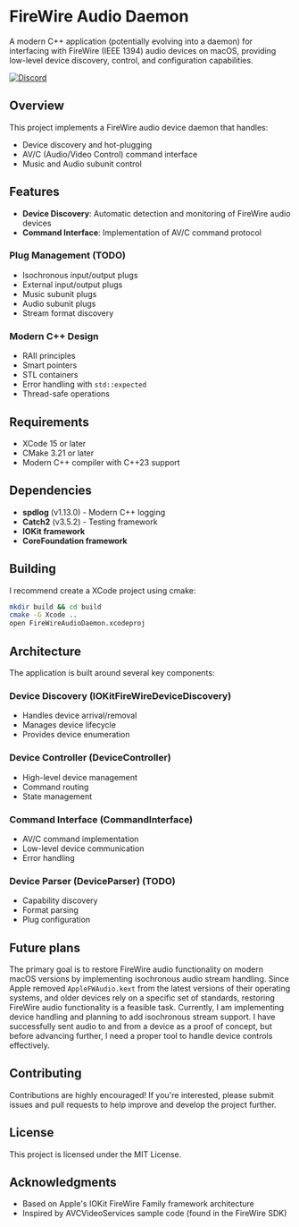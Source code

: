 # FireWire Audio Daemon

A modern C++ application (potentially evolving into a daemon) for interfacing with FireWire (IEEE 1394) audio devices on macOS, providing low-level device discovery, control, and configuration capabilities.

[![Discord](https://img.shields.io/badge/Join%20Discord-5865F2?logo=discord&logoColor=white)](https://discord.gg/c82rmSEEPY)

## Overview

This project implements a FireWire audio device daemon that handles:

- Device discovery and hot-plugging
- AV/C (Audio/Video Control) command interface
- Music and Audio subunit control

## Features

- **Device Discovery**: Automatic detection and monitoring of FireWire audio devices
- **Command Interface**: Implementation of AV/C command protocol

### Plug Management (TODO)

- Isochronous input/output plugs
- External input/output plugs
- Music subunit plugs
- Audio subunit plugs
- Stream format discovery

### Modern C++ Design

- RAII principles
- Smart pointers
- STL containers
- Error handling with `std::expected`
- Thread-safe operations

## Requirements

- XCode 15 or later
- CMake 3.21 or later
- Modern C++ compiler with C++23 support

## Dependencies

- **spdlog** (v1.13.0) - Modern C++ logging
- **Catch2** (v3.5.2) - Testing framework
- **IOKit framework**
- **CoreFoundation framework**

## Building

I recommend create a XCode project using cmake:
```sh
mkdir build && cd build
cmake -G Xcode ..
open FireWireAudioDaemon.xcodeproj
```

## Architecture

The application is built around several key components:

### Device Discovery (IOKitFireWireDeviceDiscovery)

- Handles device arrival/removal
- Manages device lifecycle
- Provides device enumeration

### Device Controller (DeviceController)

- High-level device management
- Command routing
- State management

### Command Interface (CommandInterface)

- AV/C command implementation
- Low-level device communication
- Error handling

### Device Parser (DeviceParser) (TODO)

- Capability discovery
- Format parsing
- Plug configuration

## Future plans

The primary goal is to restore  FireWire audio functionality on modern macOS versions by implementing isochronous audio stream handling. Since Apple removed `AppleFWAudio.kext` from the latest versions of their operating systems, and older devices rely on a specific set of standards, restoring FireWire audio functionality is a feasible task. Currently, I am implementing device handling and planning to add isochronous stream support. I have successfully sent audio to and from a device as a proof of concept, but before advancing further, I need a proper tool to handle device controls effectively.

## Contributing

Contributions are highly encouraged!  If you're interested, please submit issues and pull requests to help improve and develop the project further.

## License

This project is licensed under the MIT License.

## Acknowledgments

- Based on Apple's IOKit FireWire Family framework architecture
- Inspired by AVCVideoServices sample code (found in the FireWire SDK)
